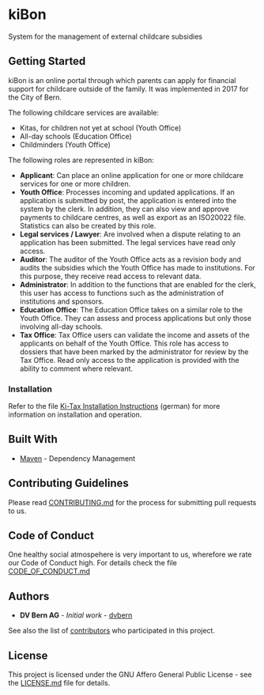 # kiBon

System for the management of external childcare subsidies

## Getting Started

kiBon is an online portal through which parents can apply for financial support for childcare outside of the family. It was implemented in 2017 for the City of Bern.
 
The following childcare services are available:
 
* Kitas, for children not yet at school (Youth Office)
* All-day schools (Education Office)
* Childminders (Youth Office)

The following roles are represented in kiBon:
 
* **Applicant**: Can place an online application for one or more childcare services for one or more children.
* **Youth Office**: Processes incoming and updated applications. If an application is submitted by post, the application is entered into the system by the clerk. In addition, they can also view and approve payments to childcare centres, as well as export as an ISO20022 file. Statistics can also be created by this role.
* **Legal services / Lawyer**: Are involved when a dispute relating to an application has been submitted. The legal services have read only access.
* **Auditor**: The auditor of the Youth Office acts as a revision body and audits the subsidies which the Youth Office has made to institutions. For this purpose, they receive read access to relevant data.
* **Administrator**: In addition to the functions that are enabled for the clerk, this user has access to functions such as the administration of institutions and sponsors.
* **Education Office**: The Education Office takes on a similar role to the Youth Office.  They can assess and process applications but only those involving all-day schools.
* **Tax Office**: Tax Office users can validate the income and assets of the applicants on behalf of the Youth Office. This role has access to dossiers that have been marked by the administrator for review by the Tax Office. Read only access to the application is provided with the ability to comment where relevant.

### Installation

Refer to the file [Ki-Tax Installation Instructions](Ki-Tax_Installationshandbuch.pdf) (german) for more information on installation and operation.

## Built With

* [Maven](https://maven.apache.org/) - Dependency Management

## Contributing Guidelines

Please read [CONTRIBUTING.md](CONTRIBUTING.md) for the process for submitting pull requests to us.

## Code of Conduct

One healthy social atmospehere is very important to us, wherefore we rate our Code of Conduct high.
 For details check the file [CODE_OF_CONDUCT.md](CODE_OF_CONDUCT.md)

## Authors

* **DV Bern AG** - *Initial work* - [dvbern](https://github.com/dvbern)

See also the list of [contributors](https://github.com/StadtBern/Ki-Tax/contributors)
 who participated in this project.

## License

This project is licensed under the GNU Affero General Public License - see the [LICENSE.md](LICENSE.md) file for details.

